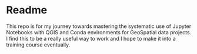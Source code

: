 # Readme

This repo is for my journey towards mastering the systematic use of Jupyter Notebooks with QGIS and Conda environments for GeoSpatial data projects. I find this to be a really useful way to work and I hope to make it into a training course eventually.
